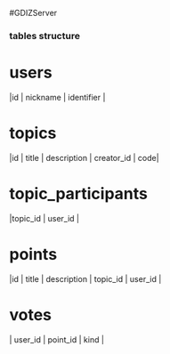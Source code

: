 #GDIZServer 


### tables structure

users
=========
|id | nickname | identifier |

topics
=========
|id | title | description | creator_id | code|

topic_participants
=========
|topic_id | user_id |

points
=========
|id | title | description | topic_id | user_id |

votes
=========
| user_id | point_id | kind | 